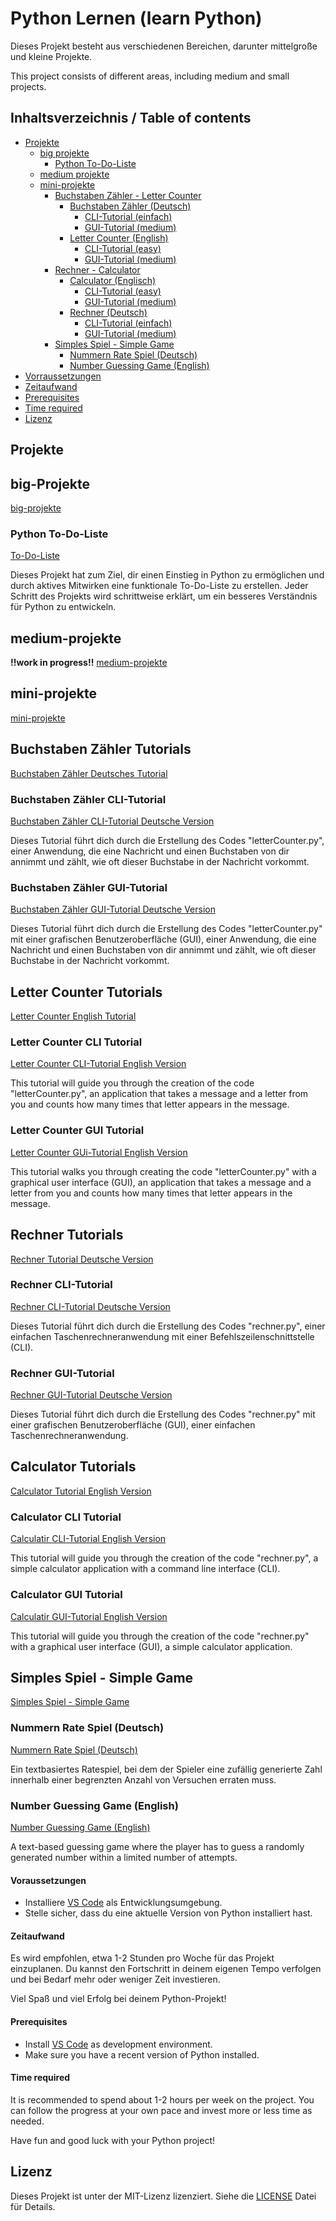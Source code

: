 # Python Lernen (learn Python)

Dieses Projekt besteht aus verschiedenen Bereichen, darunter mittelgroße und kleine Projekte.

This project consists of different areas, including medium and small projects.


## Inhaltsverzeichnis / Table of contents

- [Projekte](#projekte)
    - [big projekte](#big-projekte)
        - [Python To-Do-Liste](#python-to-do-liste)
    - [medium projekte](#medium-projekte)
    - [mini-projekte](#mini-projekte)
        - [Buchstaben Zähler - Letter Counter](#buchstaben-zähler-tutorials)
            - [Buchstaben Zähler (Deutsch)](#buchstaben-zähler-tutorials)
                - [CLI-Tutorial (einfach)](#buchstaben-zähler-cli-tutorial)
                - [GUI-Tutorial (medium)](#buchstaben-zähler-gui-tutorial)
            - [Letter Counter (English)](#letter-counter-tutorials)
                - [CLI-Tutorial (easy)](#letter-counter-cli-tutorial)
                - [GUI-Tutorial (medium)](#letter-counter-gui-tutorial)
        - [Rechner - Calculator](#rechner-tutorials)
            - [Calculator (Englisch)](#calculator-tutorials)
                - [CLI-Tutorial (easy)](#rechner-cli-tutorial)
                - [GUI-Tutorial (medium)](#rechner-gui-tutorial)
            - [Rechner (Deutsch)](#rechner-tutorials)
                - [CLI-Tutorial (einfach)](#rechner-cli-tutorial)
                - [GUI-Tutorial (medium)](#rechner-gui-tutorial)
        - [Simples Spiel - Simple Game](#simples-spiel---simple-game)
            - [Nummern Rate Spiel (Deutsch)](#nummern-rate-spiel-deutsch)
            - [Number Guessing Game (English)](#number-guessing-game-english)
- [Vorraussetzungen](#voraussetzungen)
- [Zeitaufwand](#zeitaufwand)
- [Prerequisites](#prerequisites)
- [Time required](#time-required)
- [Lizenz](#lizenz)



## Projekte


## big-Projekte
[big-projekte](https://github.com/Satisfraction/Python-Lernen/tree/main/big-projekte)

### Python To-Do-Liste
[To-Do-Liste](https://github.com/Satisfraction/Python-Lernen/tree/main/big%20projekte/To-Do-Liste)

Dieses Projekt hat zum Ziel, dir einen Einstieg in Python zu ermöglichen und durch aktives Mitwirken eine funktionale To-Do-Liste zu erstellen. Jeder Schritt des Projekts wird schrittweise erklärt, um ein besseres Verständnis für Python zu entwickeln.


## medium-projekte
**!!work in progress!!**
[medium-projekte](https://github.com/Satisfraction/Python-Lernen/tree/main/medium-projekte%20-%20work%20in%20progress)

## mini-projekte
[mini-projekte](https://github.com/Satisfraction/Python-Lernen/tree/main/mini-projekte)

## Buchstaben Zähler Tutorials
[Buchstaben Zähler Deutsches Tutorial](https://github.com/Satisfraction/Python-Lernen/tree/main/mini-projekte/Buchstaben%20Z%C3%A4hler%20-%20Letter%20Counter/Buchstaben%20Z%C3%A4hler%20(Deutsch))

### Buchstaben Zähler CLI-Tutorial
[Buchstaben Zähler CLI-Tutorial Deutsche Version](https://github.com/Satisfraction/Python-Lernen/tree/main/mini-projekte/Buchstaben%20Z%C3%A4hler%20-%20Letter%20Counter/Buchstaben%20Z%C3%A4hler%20(Deutsch)/CLI-Tutorial%20(einfach))

Dieses Tutorial führt dich durch die Erstellung des Codes "letterCounter.py", einer Anwendung, die eine Nachricht und einen Buchstaben von dir annimmt und zählt, wie oft dieser Buchstabe in der Nachricht vorkommt.

### Buchstaben Zähler GUI-Tutorial
[Buchstaben Zähler GUI-Tutorial Deutsche Version](https://github.com/Satisfraction/Python-Lernen/tree/main/mini-projekte/Buchstaben%20Z%C3%A4hler%20-%20Letter%20Counter/Buchstaben%20Z%C3%A4hler%20(Deutsch)/GUI-Tutorial%20(medium))

Dieses Tutorial führt dich durch die Erstellung des Codes "letterCounter.py" mit einer grafischen Benutzeroberfläche (GUI), einer Anwendung, die eine Nachricht und einen Buchstaben von dir annimmt und zählt, wie oft dieser Buchstabe in der Nachricht vorkommt.


## Letter Counter Tutorials
[Letter Counter English Tutorial](https://github.com/Satisfraction/Python-Lernen/tree/main/mini-projekte/Buchstaben%20Z%C3%A4hler%20-%20Letter%20Counter/Letter%20Counter%20(Englisch))

### Letter Counter CLI Tutorial
[Letter Counter CLI-Tutorial English Version](https://github.com/Satisfraction/Python-Lernen/tree/main/mini-projekte/Buchstaben%20Z%C3%A4hler%20-%20Letter%20Counter/Letter%20Counter%20(Englisch)/CLI-Tutorial%20(easy))

This tutorial will guide you through the creation of the code "letterCounter.py", an application that takes a message and a letter from you and counts how many times that letter appears in the message.

### Letter Counter GUI Tutorial
[Letter Counter GUi-Tutorial English Version](https://github.com/Satisfraction/Python-Lernen/tree/main/mini-projekte/Buchstaben%20Z%C3%A4hler%20-%20Letter%20Counter/Letter%20Counter%20(Englisch)/GUI-Tutorial%20(medium))

This tutorial walks you through creating the code "letterCounter.py" with a graphical user interface (GUI), an application that takes a message and a letter from you and counts how many times that letter appears in the message.


## Rechner Tutorials
[Rechner Tutorial Deutsche Version](https://github.com/Satisfraction/Python-Lernen/tree/main/mini-projekte/Rechner%20-%20Calculator/Rechner%20(Deutsch))

### Rechner CLI-Tutorial
[Rechner CLI-Tutorial Deutsche Version](https://github.com/Satisfraction/Python-Lernen/tree/main/mini-projekte/Rechner%20-%20Calculator/Rechner%20(Deutsch)/CLI-Tutorial%20(einfach))

Dieses Tutorial führt dich durch die Erstellung des Codes "rechner.py", einer einfachen Taschenrechneranwendung mit einer Befehlszeilenschnittstelle (CLI).

### Rechner GUI-Tutorial
[Rechner GUI-Tutorial Deutsche Version](https://github.com/Satisfraction/Python-Lernen/tree/main/mini-projekte/Rechner%20-%20Calculator/Rechner%20(Deutsch)/GUI-Tutorial%20(medium))

Dieses Tutorial führt dich durch die Erstellung des Codes "rechner.py" mit einer grafischen Benutzeroberfläche (GUI), einer einfachen Taschenrechneranwendung.


## Calculator Tutorials
[Calculator Tutorial English Version](https://github.com/Satisfraction/Python-Lernen/tree/main/mini-projekte/Rechner%20-%20Calculator/Calculator%20(Englisch))

### Calculator CLI Tutorial
[Calculatir CLI-Tutorial English Version](https://github.com/Satisfraction/Python-Lernen/tree/main/mini-projekte/Rechner%20-%20Calculator/Calculator%20(Englisch)/CLI-Tutorial%20(easy))

This tutorial will guide you through the creation of the code "rechner.py", a simple calculator application with a command line interface (CLI).

### Calculator GUI Tutorial
[Calculatir GUI-Tutorial English Version](https://github.com/Satisfraction/Python-Lernen/tree/main/mini-projekte/Rechner%20-%20Calculator/Calculator%20(Englisch)/GUI-Tutorial%20(medium))

This tutorial will guide you through the creation of the code "rechner.py" with a graphical user interface (GUI), a simple calculator application.

## Simples Spiel - Simple Game
[Simples Spiel - Simple Game](https://github.com/Satisfraction/Python-Lernen/tree/main/mini-projekte/Simples%20Spiel%20-%20Simple%20Game)

### Nummern Rate Spiel (Deutsch)
[Nummern Rate Spiel (Deutsch)](https://github.com/Satisfraction/Python-Lernen/tree/main/mini-projekte/Simples%20Spiel%20-%20Simple%20Game/Nummern%20Rate%20Spiel%20(Deutsch))

Ein textbasiertes Ratespiel, bei dem der Spieler eine zufällig generierte Zahl innerhalb einer begrenzten Anzahl von Versuchen erraten muss.

### Number Guessing Game (English)
[Number Guessing Game (English)](https://github.com/Satisfraction/Python-Lernen/tree/main/mini-projekte/Simples%20Spiel%20-%20Simple%20Game/Number%20Guessing%20Game%20(English))

A text-based guessing game where the player has to guess a randomly generated number within a limited number of attempts.

#### Voraussetzungen

- Installiere [VS Code](https://code.visualstudio.com/) als Entwicklungsumgebung.
- Stelle sicher, dass du eine aktuelle Version von Python installiert hast.

#### Zeitaufwand

Es wird empfohlen, etwa 1-2 Stunden pro Woche für das Projekt einzuplanen. Du kannst den Fortschritt in deinem eigenen Tempo verfolgen und bei Bedarf mehr oder weniger Zeit investieren.

Viel Spaß und viel Erfolg bei deinem Python-Projekt!


#### Prerequisites

- Install [VS Code](https://code.visualstudio.com/) as development environment.
- Make sure you have a recent version of Python installed.

#### Time required

It is recommended to spend about 1-2 hours per week on the project. You can follow the progress at your own pace and invest more or less time as needed.

Have fun and good luck with your Python project!


## Lizenz

Dieses Projekt ist unter der MIT-Lizenz lizenziert. Siehe die [LICENSE](LICENSE) Datei für Details.